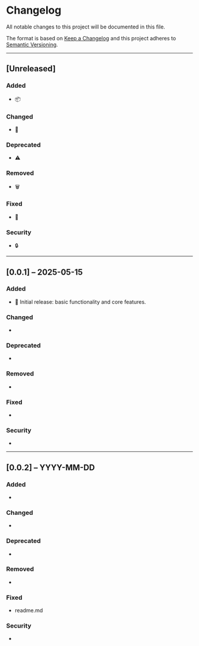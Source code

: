 # Changelog

All notable changes to this project will be documented in this file.

The format is based on [Keep a Changelog](https://keepachangelog.com/)
and this project adheres to [Semantic Versioning](https://semver.org/).

---

## [Unreleased]

### Added
- 📦  

### Changed
- 🔄  

### Deprecated
- ⚠️  

### Removed
- 🗑️  

### Fixed
- 🐛  

### Security
- 🔒  

---

## [0.0.1] – 2025-05-15

### Added
- 🎉 Initial release: basic functionality and core features.

### Changed
-  

### Deprecated
-  

### Removed
-  

### Fixed
-  

### Security
-  

---

## [0.0.2] – YYYY-MM-DD

### Added
- 

### Changed
-  

### Deprecated
-  

### Removed
-  

### Fixed
-  readme.md 

### Security
-  

